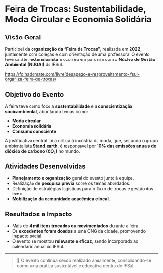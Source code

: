 # Feira de Trocas: Sustentabilidade, Moda Circular e Economia Solidária

## Visão Geral

Participei da **organização da “Feira de Trocas”**, realizada em **2022**, juntamente com colegas e com orientação de uma professora. O evento teve caráter **extensionista** e ocorreu em parceria com o **Núcleo de Gestão Ambiental (NUGAI)** do IFSul.

https://folhadomate.com/livre/desapego-e-reaproveitamento-ifsul-organiza-feira-de-trocas/

## Objetivo do Evento

A feira teve como foco a **sustentabilidade** e a **conscientização socioambiental**, abordando temas como:

- **Moda circular**
- **Economia solidária**
- **Consumo consciente**

A justificativa central foi a crítica à indústria da moda, que, segundo o grupo ambientalista **Stand.earth**, é responsável por **10% das emissões anuais de dióxido de carbono (CO₂)** no mundo.

## Atividades Desenvolvidas

- **Planejamento e organização** geral do evento junto à equipe.
- Realização de **pesquisa prévia** sobre os temas abordados.
- Definição de estratégias logísticas para o fluxo de trocas e gestão dos itens.
- **Mobilização da comunidade acadêmica e local**.

## Resultados e Impacto

- Mais de **4 mil itens trocados ou movimentados** durante a feira.
- Os **excedentes foram doados** a uma ONG da cidade, promovendo impacto social.
- O evento se mostrou **relevante e eficaz**, sendo incorporado ao calendário anual do IFSul.

---

> 🌱 O evento continua sendo realizado anualmente, consolidando-se como uma prática sustentável e educativa dentro do IFSul.
